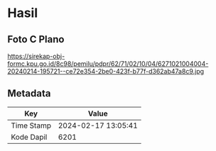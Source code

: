 # Hasil

## Foto C Plano

https://sirekap-obj-formc.kpu.go.id/8c98/pemilu/pdpr/62/71/02/10/04/6271021004004-20240214-195721--ce72e354-2be0-423f-b77f-d362ab47a8c9.jpg


## Metadata

| Key        | Value               |
| ---------- | ------------------- |
| Time Stamp | 2024-02-17 13:05:41 |
| Kode Dapil | 6201                |



